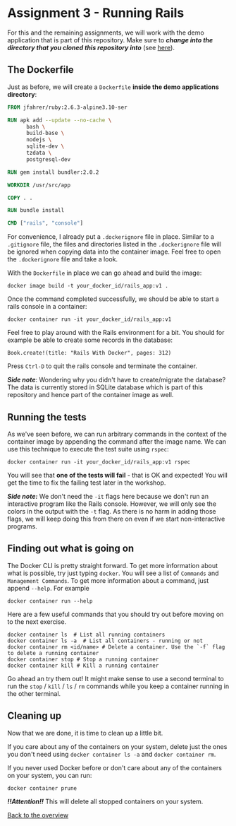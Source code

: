 # Assignment 3 - Running Rails

For this and the remaining assignments, we will work with the demo application that is part of this repository. Make sure to __*change into the directory that you cloned this repository into*__ (see [here](../README.md#getting-started)). 

## The Dockerfile
Just as before, we will create a `Dockerfile` **inside the demo applications directory**:

```Dockerfile
FROM jfahrer/ruby:2.6.3-alpine3.10-ser

RUN apk add --update --no-cache \
      bash \
      build-base \
      nodejs \
      sqlite-dev \
      tzdata \
      postgresql-dev

RUN gem install bundler:2.0.2

WORKDIR /usr/src/app

COPY . .

RUN bundle install

CMD ["rails", "console"]
```

For convenience, I already put a `.dockerignore` file in place. Similar to a `.gitignore` file, the files and directories listed in the `.dockerignore` file will be ignored when copying data into the container image. Feel free to open the `.dockerignore` file and take a look.

With the `Dockerfile` in place we can go ahead and build the image:
```
docker image build -t your_docker_id/rails_app:v1 .
```

Once the command completed successfully, we should be able to start a rails console in a container:
```
docker container run -it your_docker_id/rails_app:v1
```

Feel free to play around with the Rails environment for a bit. You should for example be able to create some records in the database:
```
Book.create!(title: "Rails With Docker", pages: 312)
```

Press `Ctrl-D` to quit the rails console and terminate the container.

__*Side note*__: Wondering why you didn't have to create/migrate the database? The data is currently stored in SQLite database which is part of this repository and hence part of the container image as well.


## Running the tests
As we've seen before, we can run arbitrary commands in the context of the container image by appending the command after the image name. We can use this technique to execute the test suite using `rspec`:
```
docker container run -it your_docker_id/rails_app:v1 rspec
```

You will see that __one of the tests will fail__ - that is OK and expected! You will get the time to fix the failing test later in the workshop.

__*Side note:*__ We don't need the `-it` flags here because we don't run an interactive program like the Rails console. However, we will only see the colors in the output with the `-t` flag. As there is no harm in adding those flags, we will keep doing this from there on even if we start non-interactive programs.

## Finding out what is going on
The Docker CLI is pretty straight forward. To get more information about what is possible, try just typing `docker`.
You will see a list of `Commands` and `Management Commands`. To get more information about a command, just append `--help`. For example
```
docker container run --help
```

Here are a few useful commands that you should try out before moving on to the next exercise.
```
docker container ls  # List all running containers
docker container ls -a  # List all containers - running or not
docker container rm <id/name> # Delete a container. Use the `-f` flag to delete a running container
docker container stop # Stop a running container
docker container kill # Kill a running container
```

Go ahead an try them out! It might make sense to use a second terminal to run the `stop` / `kill` / `ls` / `rm` commands while you keep a container running in the other terminal.

## Cleaning up
Now that we are done, it is time to clean up a little bit.

If you care about any of the containers on your system, delete just the ones you don't need using `docker container ls -a` and `docker container rm`.

If you never used Docker before or don't care about any of the containers on your system, you can run:

```
docker container prune
```

*__!!Attention!!__* This will delete all stopped containers on your system.

[Back to the overview](../README.md#assignments)

